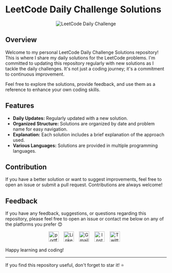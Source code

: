 # LeetCode Daily Challenge Solutions

<p align="center">
  <img src="https://img.shields.io/badge/LeetCode-Daily%20Challenge-brightgreen.svg" alt="LeetCode Daily Challenge">
</p>

## Overview

Welcome to my personal LeetCode Daily Challenge Solutions repository! This is where I share my daily solutions for the LeetCode problems. I'm committed to updating this repository regularly with new solutions as I tackle the daily challenges. It's not just a coding journey; it's a commitment to continuous improvement.

Feel free to explore the solutions, provide feedback, and use them as a reference to enhance your own coding skills.

## Features

- **Daily Updates:** Regularly updated with a new solution.
- **Organized Structure:** Solutions are organized by date and problem name for easy navigation.
- **Explanation:** Each solution includes a brief explanation of the approach used.
- **Various Languages:** Solutions are provided in multiple programming languages.

## Contribution

If you have a better solution or want to suggest improvements, feel free to open an issue or submit a pull request. Contributions are always welcome!

## Feedback

If you have any feedback, suggestions, or questions regarding this repository, please feel free to open an issue or contact me below on any of the platforms you prefer 😊
<br/>
<p align="center">
  <a href="https://pulkitmathur.me/"><img src="https://media.licdn.com/dms/image/D4D03AQHWtA5nb5urXQ/profile-displayphoto-shrink_400_400/0/1698489701087?e=1712188800&v=beta&t=AuhifMq_1CChIXsMal3ac7OYnyMgRdBIFf6U4COIY2w" alt="portfolio" width="32"></a>&nbsp;&nbsp;&nbsp;
  <a href="https://www.linkedin.com/in/pulkitkmathur/"><img src="https://github.com/TheDudeThatCode/TheDudeThatCode/blob/master/Assets/Linkedin.svg" alt="Linkedin Logo" width="32"></a>&nbsp;&nbsp;&nbsp;
  <a href="mailto:pulkitmathur.me@gmail.com"><img src="https://github.com/TheDudeThatCode/TheDudeThatCode/blob/master/Assets/Gmail.svg" alt="Gmail logo" height="32"></a>&nbsp;&nbsp;&nbsp;
  <a href="https://www.instagram.com/pulkitkumarmathur/"><img src="https://github.com/TheDudeThatCode/TheDudeThatCode/blob/master/Assets/Instagram.svg" alt="Instagram Logo" width="32"></a>&nbsp;&nbsp;&nbsp;
  <a href="https://twitter.com/pulkitkmathur"><img src="https://upload.wikimedia.org/wikipedia/commons/5/57/X_logo_2023_%28white%29.png" alt="Twitter Logo" width="32"></a>&nbsp;&nbsp;&nbsp;
</p>


Happy learning and coding!

---

If you find this repository useful, don't forget to star it! ⭐️

